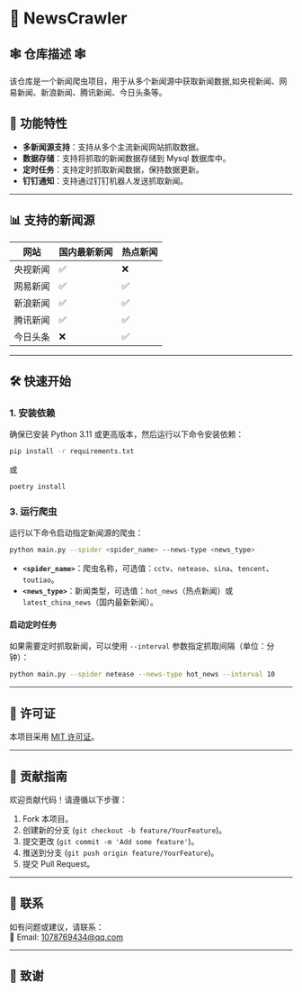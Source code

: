 # 📰 NewsCrawler

## 🕸️ 仓库描述 🕸️

该仓库是一个新闻爬虫项目，用于从多个新闻源中获取新闻数据,如央视新闻、网易新闻、新浪新闻、腾讯新闻、今日头条等。

## 🚀 功能特性

- **多新闻源支持**：支持从多个主流新闻网站抓取数据。
- **数据存储**：支持将抓取的新闻数据存储到 Mysql 数据库中。
- **定时任务**：支持定时抓取新闻数据，保持数据更新。
- **钉钉通知**：支持通过钉钉机器人发送抓取新闻。

---

## 📊 支持的新闻源

| 网站   | 国内最新新闻 | 热点新闻 |
|------|--------|------|
| 央视新闻 | ✅      | ❌    |
| 网易新闻 | ✅      | ✅    |
| 新浪新闻 | ✅      | ✅    |
| 腾讯新闻 | ✅      | ✅    |
| 今日头条 | ❌      | ✅    |

---

## 🛠️ 快速开始

### 1. 安装依赖

确保已安装 Python 3.11 或更高版本，然后运行以下命令安装依赖：

```bash
pip install -r requirements.txt
```

或

```bash
poetry install
```

### 3. 运行爬虫

运行以下命令启动指定新闻源的爬虫：

```bash
python main.py --spider <spider_name> --news-type <news_type>
```

- **`<spider_name>`**：爬虫名称，可选值：`cctv`、`netease`、`sina`、`tencent`、`toutiao`。
- **`<news_type>`**：新闻类型，可选值：`hot_news`（热点新闻）或 `latest_china_news`（国内最新新闻）。

#### 启动定时任务

如果需要定时抓取新闻，可以使用 `--interval` 参数指定抓取间隔（单位：分钟）：

```bash
python main.py --spider netease --news-type hot_news --interval 10
```



---

## 📜 许可证

本项目采用 [MIT 许可证](LICENSE)。

---

## 🤝 贡献指南

欢迎贡献代码！请遵循以下步骤：

1. Fork 本项目。
2. 创建新的分支 (`git checkout -b feature/YourFeature`)。
3. 提交更改 (`git commit -m 'Add some feature'`)。
4. 推送到分支 (`git push origin feature/YourFeature`)。
5. 提交 Pull Request。

---

## 📧 联系

如有问题或建议，请联系：  
📩 Email: 1078769434@qq.com

---

## 🙏 致谢

